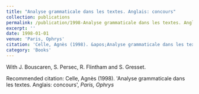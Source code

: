 ```yaml
---
title: "Analyse grammaticale dans les textes. Anglais: concours"
collection: publications
permalink: /publication/1998-Analyse grammaticale dans les textes. Anglais: concours
excerpt: ''
date: 1998-01-01
venue: 'Paris, Ophrys'
citation: 'Celle, Agnès (1998). &apos;Analyse grammaticale dans les textes. Anglais: concours&apos;, <i>Paris, Ophrys</i>'
category: 'Books'
---
```

With J. Bouscaren, S. Persec, R. Flintham and S. Gresset.

Recommended citation: Celle, Agnès (1998). 'Analyse grammaticale dans les textes. Anglais: concours', <i>Paris, Ophrys</i>